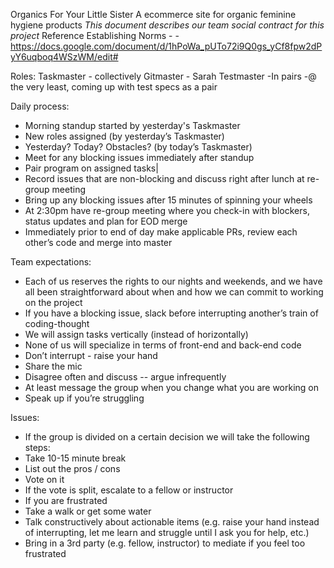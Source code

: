 Organics For Your Little Sister
A ecommerce site for organic feminine hygiene products
*This document describes our team social contract for this project*
Reference Establishing Norms - - https://docs.google.com/document/d/1hPoWa_pUTo72i9Q0gs_yCf8fpw2dPyY6uqboq4WSzWM/edit#

Roles:
  Taskmaster - collectively
  Gitmaster - Sarah
  Testmaster
    -In pairs
    -@ the very least, coming up with test specs as a pair

Daily process:
  - Morning standup started by yesterday's Taskmaster
  - New roles assigned (by yesterday’s Taskmaster)
  - Yesterday? Today? Obstacles? (by today’s Taskmaster)
  - Meet for any blocking issues immediately after standup
  - Pair program on assigned tasks|
  - Record issues that are non-blocking and discuss right after lunch at re-group meeting
  - Bring up any blocking issues after 15 minutes of spinning your wheels
  - At 2:30pm have re-group meeting where you check-in with blockers, status updates and plan for EOD merge
  - Immediately prior to end of day make applicable PRs, review each other’s code and merge into master

Team expectations:
  - Each of us reserves the rights to our nights and weekends, and we have all been straightforward about when and how we can commit to working on the project
  - If you have a blocking issue, slack before interrupting another’s train of coding-thought
  - We will assign tasks vertically (instead of horizontally)
  - None of us will specialize in terms of front-end and back-end code
  - Don’t interrupt - raise your hand
  - Share the mic
  - Disagree often and discuss -- argue infrequently
  - At least message the group when you change what you are working on
  - Speak up if you’re struggling

Issues:
  - If the group is divided on a certain decision we will take the following steps:
  - Take 10-15 minute break
  - List out the pros / cons
  - Vote on it
  - If the vote is split, escalate to a fellow or instructor
  - If you are frustrated
  - Take a walk or get some water
  - Talk constructively about actionable items (e.g. raise your hand instead of interrupting, let me learn and struggle until I ask you for help, etc.)
  - Bring in a 3rd party (e.g. fellow, instructor) to mediate if you feel too frustrated



